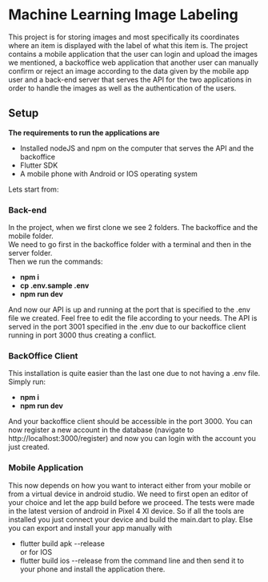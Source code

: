 # Machine Learning Image Labeling

This project is for storing images and most specifically its coordinates where an item is displayed with the label of what this item is.
The project contains a mobile application that the user can login and upload the images we mentioned, a backoffice web application 
that another user can manually confirm or reject an image according to the data given by the mobile app user and
a back-end server that serves the API for the two applications in order to handle the images as well as the authentication of the users.

## Setup

**The requirements to run the applications are**
  * Installed nodeJS and npm on the computer that serves the API and the backoffice
  * Flutter SDK
  * A mobile phone with Android or IOS operating system

Lets start from:
### Back-end

In the project, when we first clone we see 2 folders. The backoffice and the mobile folder.  
We need to go first in the backoffice folder with a terminal and then in the server folder.  
Then we run the commands:
  * **npm i**
  * **cp .env.sample .env**
  * **npm run dev**
  
And now our API is up and running at the port that is specified to the .env file we created. Feel free to edit
the file according to your needs. The API is served in the port 3001 specified in the .env due to our backoffice client
running in port 3000 thus creating a conflict.

### BackOffice Client
This installation is quite easier than the last one due to not having a .env file. Simply run:
  * **npm i**
  * **npm run dev**

And your backoffice client should be accessible in the port 3000. You can now register a new account in the database (navigate to http://localhost:3000/register)
and now you can login with the account you just created.

### Mobile Application
This now depends on how you want to interact either from your mobile or from a virtual device in android studio. We need to first open an editor of your choice
and let the app build before we proceed. The tests were made in the latest version of android in Pixel 4 Xl device. So if all the tools are installed you just connect
your device and build the main.dart to play. Else you can export and install your app manually with
  * flutter build apk --release  
  or for IOS
  * flutter build ios --release
from the command line and then send it to your phone and install the application there.
